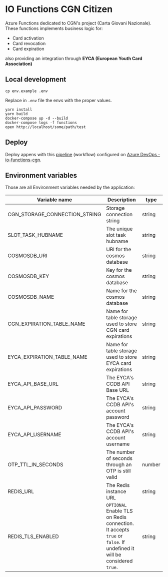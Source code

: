 # IO Functions CGN Citizen

Azure Functions dedicated to CGN's project (Carta Giovani Nazionale).
These functions implements business logic for:
- Card activation
- Card revocation
- Card expiration 

also providing an integration through **EYCA (European Youth Card Association)** 

## Local development

```shell
cp env.example .env
```

Replace in `.env` file the envs with the proper values.

```shell
yarn install
yarn build
docker-compose up -d --build
docker-compose logs -f functions
open http://localhost/some/path/test
```

## Deploy

Deploy appens with this [pipeline](./azure-pipelines.yml)
(workflow) configured on [Azure DevOps - io-functions-cgn](https://dev.azure.com/pagopa-io/io-functions-cgn).

## Environment variables

Those are all Environment variables needed by the application:

| Variable name                            | Description                                                                       | type   |
|------------------------------------------|-----------------------------------------------------------------------------------|--------|
| CGN_STORAGE_CONNECTION_STRING            | Storage connection string                                                         | string |
| SLOT_TASK_HUBNAME                        | The unique slot task hubname                                                      | string |
| COSMOSDB_URI                             | URI for the cosmos database                                                       | string |
| COSMOSDB_KEY                             | Key for the cosmos database                                                       | string |
| COSMOSDB_NAME                            | Name for the cosmos database                                                      | string |
| CGN_EXPIRATION_TABLE_NAME                | Name for table storage used to store CGN card expirations                         | string |
| EYCA_EXPIRATION_TABLE_NAME               | Name for table storage used to store EYCA card expirations                        | string |
| EYCA_API_BASE_URL                        | The EYCA's CCDB API Base URL                                                      | string |
| EYCA_API_PASSWORD                        | The EYCA's CCDB API's account password                                            | string |
| EYCA_API_USERNAME                        | The EYCA's CCDB API's account username                                            | string |
| OTP_TTL_IN_SECONDS                       | The number of seconds through an OTP is still valid                               | number |
| REDIS_URL                                | The Redis instance URL                                                            | string |
| REDIS_TLS_ENABLED                        | `OPTIONAL` Enable TLS on Redis connection. It accepts `true` or `false`. If undefined it will be considered `true`.        | string |
